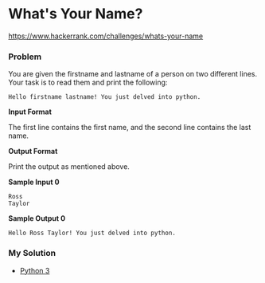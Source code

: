 # What's Your Name?

https://www.hackerrank.com/challenges/whats-your-name

### Problem

You are given the firstname and lastname of a person on two different lines. Your task is to read them and print the following:

```
Hello firstname lastname! You just delved into python.
```

**Input Format**

The first line contains the first name, and the second line contains the last name.

**Output Format**

Print the output as mentioned above.

**Sample Input 0**

```
Ross
Taylor
````

**Sample Output 0**

```
Hello Ross Taylor! You just delved into python.
```

### My Solution

- [Python 3](python3.py)
